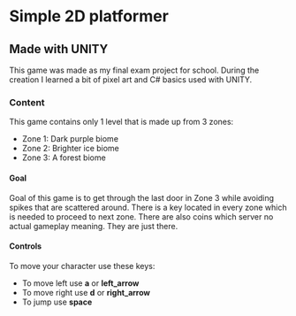 # Simple 2D platformer
## Made with UNITY
This game was made as my final exam project for school.
During the creation I learned a bit of pixel art and C# basics used with UNITY.

### Content
This game contains only 1 level that is made up from 3 zones:
- Zone 1: Dark purple biome
- Zone 2: Brighter ice biome
- Zone 3: A forest biome

#### Goal
Goal of this game is to get through the last door in Zone 3 while avoiding spikes that are scattered around. 
There is a key located in every zone which is needed to proceed to next zone.
There are also coins which server no actual gameplay meaning. They are just there.

#### Controls
To move your character use these keys:
- To move left use **a** or **left_arrow**
- To move right use **d** or **right_arrow**
- To jump use **space** 
